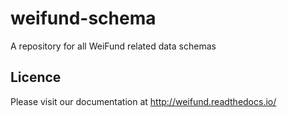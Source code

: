 # weifund-schema
A repository for all WeiFund related data schemas

## Licence
 Please visit our documentation at http://weifund.readthedocs.io/
